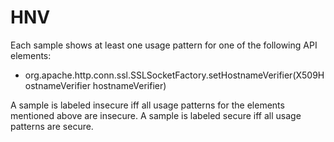 # HNV
Each sample shows at least one usage pattern for one of the following API elements:
* org.apache.http.conn.ssl.SSLSocketFactory.setHostnameVerifier(X509HostnameVerifier hostnameVerifier)

A sample is labeled insecure iff all usage patterns for the elements mentioned above are insecure. A sample is labeled secure iff all usage patterns are secure.
